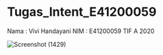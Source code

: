 # Tugas_Intent_E41200059

Nama : Vivi Handayani
NIM : E41200059
TIF A 2020

![Screenshot (1429)](https://user-images.githubusercontent.com/75106541/137567562-6d22a46a-ea95-4b79-b2a4-af4a271b989b.png)
